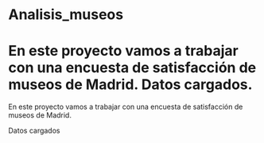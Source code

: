 # Analisis_museos

En este proyecto vamos a trabajar con una encuesta de satisfacción de museos de Madrid. 
Datos cargados.  
=======
En este proyecto vamos a trabajar con una encuesta de satisfacción de museos de Madrid.

Datos cargados


